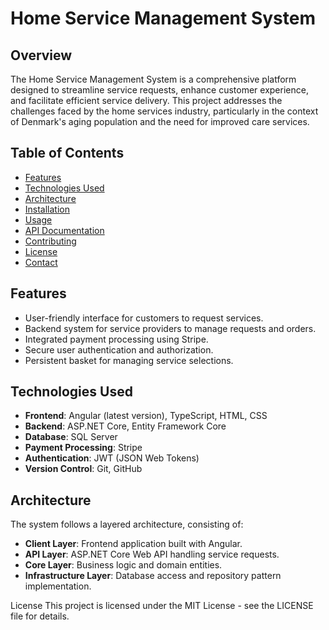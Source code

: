 # Home Service Management System

## Overview

The Home Service Management System is a comprehensive platform designed to streamline service requests, enhance customer experience, and facilitate efficient service delivery. This project addresses the challenges faced by the home services industry, particularly in the context of Denmark's aging population and the need for improved care services.

## Table of Contents

- [Features](#features)
- [Technologies Used](#technologies-used)
- [Architecture](#architecture)
- [Installation](#installation)
- [Usage](#usage)
- [API Documentation](#api-documentation)
- [Contributing](#contributing)
- [License](#license)
- [Contact](#contact)

## Features

- User-friendly interface for customers to request services.
- Backend system for service providers to manage requests and orders.
- Integrated payment processing using Stripe.
- Secure user authentication and authorization.
- Persistent basket for managing service selections.

## Technologies Used

- **Frontend**: Angular (latest version), TypeScript, HTML, CSS
- **Backend**: ASP.NET Core, Entity Framework Core
- **Database**: SQL Server
- **Payment Processing**: Stripe
- **Authentication**: JWT (JSON Web Tokens)
- **Version Control**: Git, GitHub

## Architecture

The system follows a layered architecture, consisting of:

- **Client Layer**: Frontend application built with Angular.
- **API Layer**: ASP.NET Core Web API handling service requests.
- **Core Layer**: Business logic and domain entities.
- **Infrastructure Layer**: Database access and repository pattern implementation.

License
This project is licensed under the MIT License - see the LICENSE file for details.
